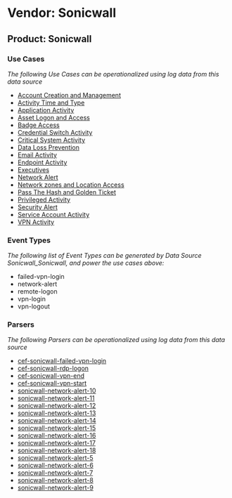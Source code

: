 Vendor: Sonicwall
=================
Product: Sonicwall
------------------

### Use Cases

_The following Use Cases can be operationalized using log data from this data source_

* [Account Creation and Management](../UseCases/usecase_account_creation_and_management.md)
* [Activity Time  and Type](../UseCases/usecase_activity_time__and_type.md)
* [Application Activity](../UseCases/usecase_application_activity.md)
* [Asset Logon and Access](../UseCases/usecase_asset_logon_and_access.md)
* [Badge Access](../UseCases/usecase_badge_access.md)
* [Credential Switch Activity](../UseCases/usecase_credential_switch_activity.md)
* [Critical System Activity](../UseCases/usecase_critical_system_activity.md)
* [Data Loss Prevention](../UseCases/usecase_data_loss_prevention.md)
* [Email Activity](../UseCases/usecase_email_activity.md)
* [Endpoint Activity](../UseCases/usecase_endpoint_activity.md)
* [Executives](../UseCases/usecase_executives.md)
* [Network Alert](../UseCases/usecase_network_alert.md)
* [Network zones and Location Access](../UseCases/usecase_network_zones_and_location_access.md)
* [Pass The Hash and Golden Ticket](../UseCases/usecase_pass_the_hash_and_golden_ticket.md)
* [Privileged Activity](../UseCases/usecase_privileged_activity.md)
* [Security Alert](../UseCases/usecase_security_alert.md)
* [Service Account Activity](../UseCases/usecase_service_account_activity.md)
* [VPN Activity](../UseCases/usecase_vpn_activity.md)


### Event Types

_The following list of Event Types can be generated by Data Source Sonicwall_Sonicwall, and power the use cases above:_

- failed-vpn-login
- network-alert
- remote-logon
- vpn-login
- vpn-logout


### Parsers

_The following Parsers can be operationalized using log data from this data source_

* [cef-sonicwall-failed-vpn-login](../Parsers/parserContent_cef-sonicwall-failed-vpn-login.md)
* [cef-sonicwall-rdp-logon](../Parsers/parserContent_cef-sonicwall-rdp-logon.md)
* [cef-sonicwall-vpn-end](../Parsers/parserContent_cef-sonicwall-vpn-end.md)
* [cef-sonicwall-vpn-start](../Parsers/parserContent_cef-sonicwall-vpn-start.md)
* [sonicwall-network-alert-10](../Parsers/parserContent_sonicwall-network-alert-10.md)
* [sonicwall-network-alert-11](../Parsers/parserContent_sonicwall-network-alert-11.md)
* [sonicwall-network-alert-12](../Parsers/parserContent_sonicwall-network-alert-12.md)
* [sonicwall-network-alert-13](../Parsers/parserContent_sonicwall-network-alert-13.md)
* [sonicwall-network-alert-14](../Parsers/parserContent_sonicwall-network-alert-14.md)
* [sonicwall-network-alert-15](../Parsers/parserContent_sonicwall-network-alert-15.md)
* [sonicwall-network-alert-16](../Parsers/parserContent_sonicwall-network-alert-16.md)
* [sonicwall-network-alert-17](../Parsers/parserContent_sonicwall-network-alert-17.md)
* [sonicwall-network-alert-18](../Parsers/parserContent_sonicwall-network-alert-18.md)
* [sonicwall-network-alert-5](../Parsers/parserContent_sonicwall-network-alert-5.md)
* [sonicwall-network-alert-6](../Parsers/parserContent_sonicwall-network-alert-6.md)
* [sonicwall-network-alert-7](../Parsers/parserContent_sonicwall-network-alert-7.md)
* [sonicwall-network-alert-8](../Parsers/parserContent_sonicwall-network-alert-8.md)
* [sonicwall-network-alert-9](../Parsers/parserContent_sonicwall-network-alert-9.md)
